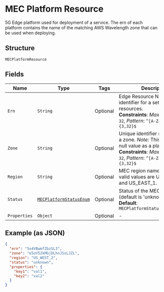 
# MEC Platform Resource

5G Edge platform used for deployment of a service. The ern of each platform contains the name of the matching AWS Wavelength zone that can be used when deploying.

## Structure

`MECPlatformResource`

## Fields

| Name | Type | Tags | Description | Getter | Setter |
|  --- | --- | --- | --- | --- | --- |
| `Ern` | `String` | Optional | Edge Resource Name. A string identifier for a set of edge resources.<br>**Constraints**: *Maximum Length*: `32`, *Pattern*: `^[A-Za-z0-9-]{3,32}$` | String getErn() | setErn(String ern) |
| `Zone` | `String` | Optional | Unique identifier representing a zone. *Note:* This will have a null value as a placeholder.<br>**Constraints**: *Maximum Length*: `32`, *Pattern*: `^[A-Za-z0-9]{3,32}$` | String getZone() | setZone(String zone) |
| `Region` | `String` | Optional | MEC region name. Current valid values are US_WEST_2 and US_EAST_1. | String getRegion() | setRegion(String region) |
| `Status` | [`MECPlatformStatusEnum`](../../doc/models/mec-platform-status-enum.md) | Optional | Status of the MEC Platform (default is 'unknown')<br>**Default**: `MECPlatformStatusEnum.UNKNOWN` | MECPlatformStatusEnum getStatus() | setStatus(MECPlatformStatusEnum status) |
| `Properties` | `Object` | Optional | - | Object getProperties() | setProperties(Object properties) |

## Example (as JSON)

```json
{
  "ern": "5x4VBwmfZbzSL3",
  "zone": "e5oV52kMGjDLhnJSsLJZL",
  "region": "US_WEST_2",
  "status": "unknown",
  "properties": {
    "key1": "val1",
    "key2": "val2"
  }
}
```

